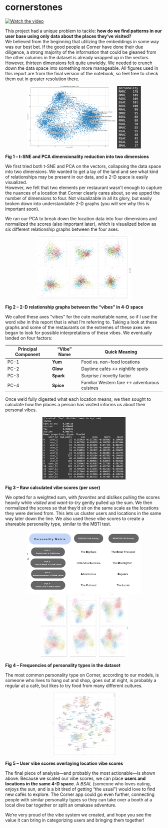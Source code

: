 # cornerstones

[![Watch the video](https://img.youtube.com/vi/OhO3-RLJv2k/hqdefault.jpg)](https://www.youtube.com/watch?v=OhO3-RLJv2k)

This project had a unique problem to tackle: **how do we find patterns in our user base using only data about the places they’ve visited?**  
We believed from the beginning that utilizing the embeddings in some way was our best bet. If the good people at Corner have done their due diligence, a strong majority of the information that could be gleaned from the other columns in the dataset is already wrapped up in the vectors. However, thirteen dimensions felt quite unwieldy. We needed to crunch down the data space into something more manageable. All figures used in this report are from the final version of the notebook, so feel free to check them out in greater resolution there.

<p align="center">
  <img src="image1.png" height="200" alt="tSNE reduction">
  <img src="image2.png" height="200" alt="PCA reduction">
</p>

**Fig 1 – t-SNE and PCA dimensionality reduction into two dimensions**

We first tried both t-SNE and PCA on the vectors, collapsing the data space into two dimensions. We wanted to get a lay of the land and see what kind of relationships may be present in our data, and a 2-D space is easily visualized.  
However, we felt that two elements per restaurant wasn’t enough to capture the nuances of a location that Corner clearly cares about, so we upped the number of dimensions to four. Not visualizable in all its glory, but easily broken down into understandable 2-D graphs (you will see why this is important soon).

We ran our PCA to break down the location data into four dimensions and normalized the scores (also important later), which is visualized below as six different relationship graphs between the four axes.

<p align="center">
  <img src="image3.png" height="200" alt="Four-dim relationship graphs">
</p>

**Fig 2 – 2-D relationship graphs between the “vibes” in 4-D space**

We called these axes “vibes” for the cute marketable name, so if I use the word *vibe* in this report that is what I’m referring to. Taking a look at these graphs and some of the restaurants on the extremes of these axes we began to look for possible interpretations of these vibes. We eventually landed on four factors:

| Principal Component | “Vibe” Name | Quick Meaning |
|---------------------|-------------|---------------|
| PC-1                | **Yum**     | Food vs. non-food locations |
| PC-2                | **Glow**    | Daytime cafés ↔ nightlife spots |
| PC-3                | **Spark**   | Surprise / novelty factor |
| PC-4                | **Spice**   | Familiar Western fare ↔ adventurous cuisines |

Once we’d fully digested what each location means, we then sought to calculate how the places a person has visited informs us about their personal vibes.

<p align="center">
  <img src="image4.png" height="200" alt="Raw calculated vibe scores">
</p>

**Fig 3 – Raw calculated vibe scores (per user)**

We opted for a weighted sum, with *favorites* and *dislikes* pulling the scores heavily while *visited* and *want-to-try* gently pulled up the sum. We then normalized the scores so that they’d sit on the same scale as the locations they were derived from. This lets us cluster users and locations in the same way later down the line. We also used these vibe scores to create a shareable personality type, similar to the MBTI test.

<p align="center">
  <img src="image5.png" height="200" alt="Personality frequency chart 1">
  <img src="image6.png" height="200" alt="Personality frequency chart 2">
</p>

**Fig 4 – Frequencies of personality types in the dataset**

The most common personality type on Corner, according to our models, is someone who lives to hang out and shop, goes out at night, is probably a regular at a café, but likes to try food from many different cultures.

<p align="center">
  <img src="image7.png" height="200" alt="User vibe scores overlay">
</p>

**Fig 5 – User vibe scores overlaying location vibe scores**

The final piece of analysis—and probably the most actionable—is shown above. Because we scaled our vibe scores, we can place **users and locations in the same 4-D space**. A *BSAL* (someone who loves eating, enjoys the sun, and is a bit tired of getting “the usual”) would love to find new cafés to explore. The Corner app could go even further, connecting people with similar personality types so they can take over a booth at a local dive bar together or split an omakase adventure.

We’re very proud of the vibe system we created, and hope you see the value it can bring in categorizing users and bringing them together!
